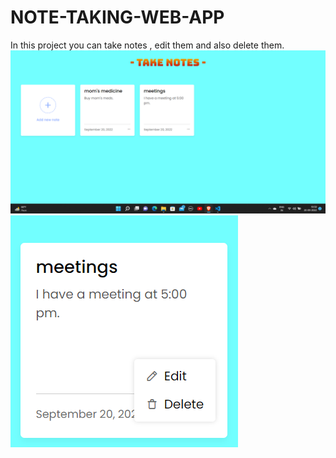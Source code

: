 # NOTE-TAKING-WEB-APP
In this project you can take notes , edit them and also delete them.
![picture](https://raw.githubusercontent.com/Satyarth007/NOTE-TAKING-WEB-APP/main/Screenshot%20(137).png)
![picture](https://raw.githubusercontent.com/Satyarth007/NOTE-TAKING-WEB-APP/main/Screenshot%20(138).png)

